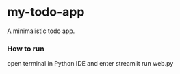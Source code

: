 # my-todo-app
A minimalistic todo app.

### How to run 
open terminal in Python IDE and enter streamlit run web.py
